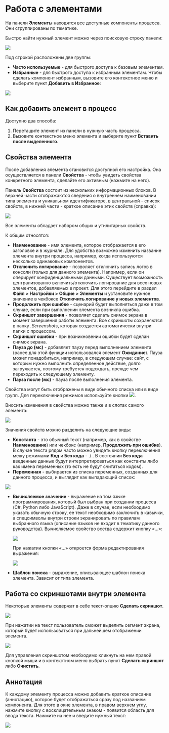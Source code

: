 # Работа с элементами

На панели **Элементы** находятся все доступные компоненты процесса. Они сгруппированы по тематике.

Быстро найти нужный элемент можно через поисковую строку панели:

![](<../../.gitbook/assets/image (887).png>)

Под строкой расположены две группы:

* **Часто используемые** - для быстрого доступа к базовым элементам.
* **Избранные** - для быстрого доступа к избранным элементам. Чтобы сделать компонент избранным, вызовите его контекстное меню и выберите пункт **Добавить в Избранное**:

![](<../../.gitbook/assets/image (947).png>)

## Как добавить элемент в процесс

Доступно два способа:

1. Перетащите элемент из панели в нужную часть процесса.
2. Вызовите контекстное меню элемента и выберите пункт **Вставить после выделенного**.

## Свойства элемента

После добавления элемента становится доступной его настройка. Она осуществляется в панели **Свойства** - чтобы увидеть свойства конкретного элемента, сделайте его активным (нажмите на него).

Панель **Свойства** состоит из нескольких информационных блоков. В верхней части отображаются сведения о внутреннем наименовании типа элемента и уникальном идентификаторе, в центральной - список свойств, в нижней части - краткое описание этих свойств (справка):

![](<../../.gitbook/assets/0 (173).png>)

Все элементы обладает набором общих и утилитарных свойств.

К общим относятся:

* **Наименование** - имя элемента, которое отображается в его заголовке и в журнале. Для удобства возможно изменить название элемента внутри процесса, например, когда используются несколько одинаковых компонентов.
* **Отключить логирование** - позволяет отключить запись логов в консоли (только для данного элемента). Например, если он оперирует конфиденциальными данными. Существует возможность централизованно включить/отключить логирование для всех новых элементов, добавляемых в проект. Для этого перейдите в раздел **Файл > Настройки > Общие > Элементы** и установите нужное значение в чекбоксе **Отключить логирование у новых элементов**.
* **Продолжить при ошибке** - сценарий будет выполняться даже в том случае, если при выполнении элемента возникла ошибка.
* **Скриншот завершения** - позволяет сделать снимок экрана в момент завершения работы элемента. Все скриншоты сохраняются в папку _.Screenshots_, которая создается автоматически внутри папки с процессом.
* **Скриншот ошибки** - при возникновении ошибки будет сделан снимок экрана.
* **Пауза до (мс)** - добавляет паузу перед выполнением элемента (ранее для этой функции использовался элемент **Ожидание**). Пауза может понадобиться, например, в следующем случае: сайт, с которым нужно выполнить определенное действие, долго загружается, поэтому требуется подождать, прежде чем переходить к следующему элементу.
* **Пауза после (мс)** - пауза после выполнения элемента.

Свойства могут быть отображены в виде обычного списка или в виде групп. Для переключения режимов используйте кнопки ![](<../../.gitbook/assets/1 (124).png>).

Вносить изменения в свойства можно также и в слотах самого элемента:

![](<../../.gitbook/assets/2 (10).png>)

Значения свойств можно разделить на следующие виды:

* **Константа** - это обычный текст (например, как в свойстве **Наименование**) или чекбокс (например, **Продолжить при ошибке**). В случае текста рядом часто можно увидеть кнопку переключения межу режимами **Код** и **Без кода** - <img src="../../.gitbook/assets/image (803).png" alt="" data-size="line"> / <img src="../../.gitbook/assets/image (916).png" alt="" data-size="line">. В состоянии **Без кода** введенные данные будут интерпретироваться как константы либо как имена переменных (то есть не будут считаться кодом).
* **Переменная** - выбирается из списка переменных, созданных для данного процесса, и выглядит как выпадающий список:

![](<../../.gitbook/assets/3 (7).png>)

*   **Вычисляемое значение** - выражение на том языке программирования, который был выбран при создании процесса (C#, Python либо JavaScript). Даже в случае, если необходимо указать обычную строку, ее текст необходимо заключить в кавычки, а спецсимволы внутри строки экранировать по правилам выбранного языка (описание языков не входит в тематику данного руководства). Вычисляемое свойство всегда содержит кнопку «…»:

    ![](<../../.gitbook/assets/4 (5).png>)

    При нажатии кнопки «…» откроется форма редактирования выражения:

    ![](<../../.gitbook/assets/001 (19).png>)
* **Шаблон поиска** – выражение, описывающее шаблон поиска элемента. Зависит от типа элемента.

## Работа со скриншотами внутри элемента

Некоторые элементы содержат в себе текст-опцию **Сделать скриншот**.

![](<../../.gitbook/assets/6 (7).png>)

При нажатии на текст пользователь сможет выделить сегмент экрана, который будет использоваться при дальнейшем отображении элемента.

![](<../../.gitbook/assets/7 (1).png>)

Для управления скриншотом необходимо кликнуть на нем правой кнопкой мыши и в контекстном меню выбрать пункт **Сделать скриншот** либо **Очистить**.

## Аннотация

К каждому элементу процесса можно добавить краткое описание (аннотацию), которое будет отображаться сразу под названием компонента. Для этого в окне элемента, в правом верхнем углу, нажмите кнопку с восклицательным знаком - появится область для ввода текста. Нажмите на нее и введите нужный текст:

![](<../../.gitbook/assets/image (845).png>)
